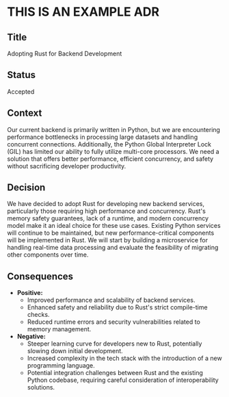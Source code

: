 # THIS IS AN EXAMPLE ADR

## Title

Adopting Rust for Backend Development

## Status

Accepted

## Context

Our current backend is primarily written in Python, but we are encountering performance bottlenecks in processing large datasets and handling concurrent connections. Additionally, the Python Global Interpreter Lock (GIL) has limited our ability to fully utilize multi-core processors. We need a solution that offers better performance, efficient concurrency, and safety without sacrificing developer productivity.

## Decision

We have decided to adopt Rust for developing new backend services, particularly those requiring high performance and concurrency. Rust's memory safety guarantees, lack of a runtime, and modern concurrency model make it an ideal choice for these use cases. Existing Python services will continue to be maintained, but new performance-critical components will be implemented in Rust. We will start by building a microservice for handling real-time data processing and evaluate the feasibility of migrating other components over time.

## Consequences

-   **Positive:**
    -   Improved performance and scalability of backend services.
    -   Enhanced safety and reliability due to Rust's strict compile-time checks.
    -   Reduced runtime errors and security vulnerabilities related to memory management.
-   **Negative:**
    -   Steeper learning curve for developers new to Rust, potentially slowing down initial development.
    -   Increased complexity in the tech stack with the introduction of a new programming language.
    -   Potential integration challenges between Rust and the existing Python codebase, requiring careful consideration of interoperability solutions.

